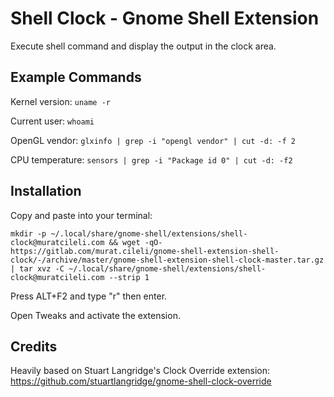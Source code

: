 # Shell Clock - Gnome Shell Extension

Execute shell command and display the output in the clock area.

## Example Commands

Kernel version:
`uname -r`

Current user:
`whoami`

OpenGL vendor:
`glxinfo | grep -i "opengl vendor" | cut -d: -f 2`

CPU temperature:
`sensors | grep -i "Package id 0" | cut -d: -f2`

## Installation

Copy and paste into your terminal:

`mkdir -p ~/.local/share/gnome-shell/extensions/shell-clock@muratcileli.com && wget -qO- https://gitlab.com/murat.cileli/gnome-shell-extension-shell-clock/-/archive/master/gnome-shell-extension-shell-clock-master.tar.gz | tar xvz -C ~/.local/share/gnome-shell/extensions/shell-clock@muratcileli.com --strip 1`

Press ALT+F2 and type "r" then enter.

Open Tweaks and activate the extension.

## Credits

Heavily based on Stuart Langridge's Clock Override extension: https://github.com/stuartlangridge/gnome-shell-clock-override 